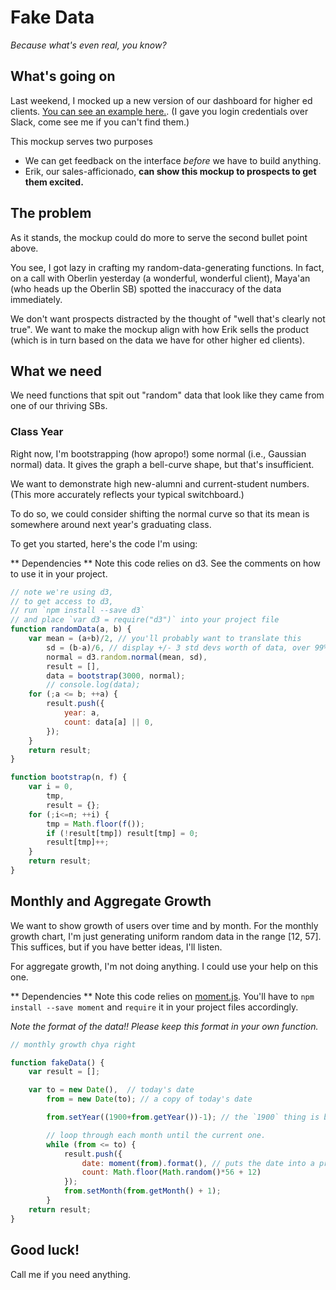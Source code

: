 # Fake Data
_Because what's even real, you know?_

## What's going on
Last weekend, I mocked up a new version of our dashboard for higher ed clients. [You can see an example here.](https://reed.shrimpbird.com/insights). (I gave you login credentials over Slack, come see me if you can't find them.)

This mockup serves two purposes
* We can get feedback on the interface _before_ we have to build anything.
* Erik, our sales-afficionado, **can show this mockup to prospects to get them excited.**

## The problem
As it stands, the mockup could do more to serve the second bullet point above.

You see, I got lazy in crafting my random-data-generating functions. 
In fact, on a call with Oberlin yesterday (a wonderful, wonderful client),
Maya'an (who heads up the Oberlin SB) spotted the inaccuracy of the data 
immediately.

We don't want prospects distracted by the thought of "well that's clearly not true". 
We want to make the mockup align with how Erik sells the product 
(which is in turn based on the data we have for other higher ed clients).

## What we need
We need functions that spit out "random" data that look like they came from 
one of our thriving SBs.

### Class Year

Right now, I'm bootstrapping (how apropo!) some normal (i.e., Gaussian normal) data.
It gives the graph a bell-curve shape, but that's insufficient.

We want to demonstrate high new-alumni and current-student numbers. 
(This more accurately reflects your typical switchboard.)

To do so, we could consider shifting the normal curve 
so that its mean is somewhere around next year's graduating class.

To get you started, here's the code I'm using:

** Dependencies ** 
Note this code relies on d3. See the comments on how to use it in your project.

```javascript
// note we're using d3, 
// to get access to d3, 
// run `npm install --save d3` 
// and place `var d3 = require("d3")` into your project file
function randomData(a, b) {
    var mean = (a+b)/2, // you'll probably want to translate this
        sd = (b-a)/6, // display +/- 3 std devs worth of data, over 99% of our sampled data 
        normal = d3.random.normal(mean, sd), 
        result = [],
        data = bootstrap(3000, normal);
        // console.log(data);
    for (;a <= b; ++a) {
        result.push({
            year: a,
            count: data[a] || 0,
        });
    }
    return result;
}

function bootstrap(n, f) {
    var i = 0,
        tmp,
        result = {};
    for (;i<=n; ++i) {
        tmp = Math.floor(f());
        if (!result[tmp]) result[tmp] = 0;
        result[tmp]++;
    }
    return result;
}
```


## Monthly and Aggregate Growth
We want to show growth of users over time and by month. 
For the monthly growth chart, I'm just generating uniform random data in the range [12, 57]. 
This suffices, but if you have better ideas, I'll listen.

For aggregate growth, I'm not doing anything. I could use your help on this one.

** Dependencies ** Note this code relies on [moment.js](http://momentjs.com/). 
You'll have to `npm install --save moment` and `require` it in your project files accordingly.

_Note the format of the data!! Please keep this format in your own function._

```javascript
// monthly growth chya right

function fakeData() {
    var result = [];

    var to = new Date(),  // today's date
        from = new Date(to); // a copy of today's date

        from.setYear((1900+from.getYear())-1); // the `1900` thing is because javascript dates are dummbbbbbb.

        // loop through each month until the current one.
        while (from <= to) {
            result.push({
                date: moment(from).format(), // puts the date into a predictable format (UTC) that our charting function likes a lot
                count: Math.floor(Math.random()*56 + 12)
            });
            from.setMonth(from.getMonth() + 1);
        }
    return result;
}
```

## Good luck!
Call me if you need anything.